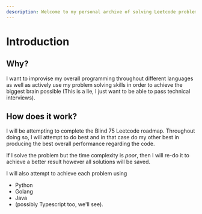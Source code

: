 ```yaml
---
description: Welcome to my personal archive of solving Leetcode problems.
---
```


# Introduction

## Why?

I want to improvise my overall programming throughout different languages as well as actively use my problem solving skills in order to achieve the biggest brain possible (This is a lie, I just want to be able to pass technical interviews).

## How does it work?

I will be attempting to complete the Blind 75 Leetcode roadmap. Throughout doing so, I will attempt to do best and in that case do my other best in producing the best overall performance regarding the code.

If I solve the problem but the time complexity is _poor_, then I will re-do it to achieve a better result however all solutions will be saved.

I will also attempt to achieve each problem using&#x20;

* Python
* Golang
* Java&#x20;
* (possibly Typescript too, we'll see).

